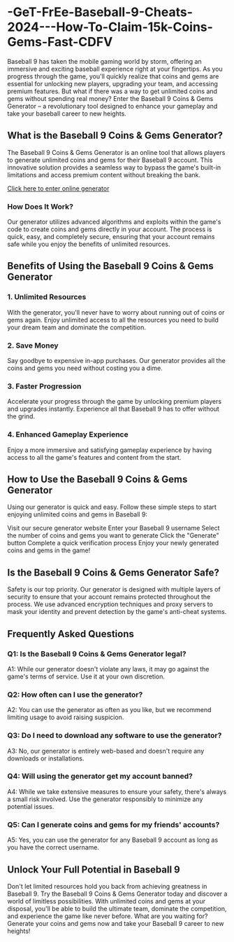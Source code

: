 # -GeT-FrEe-Baseball-9-Cheats-2024---How-To-Claim-15k-Coins-Gems-Fast-CDFV
Baseball 9 has taken the mobile gaming world by storm, offering an immersive and exciting baseball experience right at your fingertips. As you progress through the game, you'll quickly realize that coins and gems are essential for unlocking new players, upgrading your team, and accessing premium features. But what if there was a way to get unlimited coins and gems without spending real money? Enter the Baseball 9 Coins & Gems Generator – a revolutionary tool designed to enhance your gameplay and take your baseball career to new heights.

<h2>What is the Baseball 9 Coins & Gems Generator?</h2>
The Baseball 9 Coins & Gems Generator is an online tool that allows players to generate unlimited coins and gems for their Baseball 9 account. This innovative solution provides a seamless way to bypass the game's built-in limitations and access premium content without breaking the bank.

<a href="https://bit.ly/3ApJyUF">Click here to enter online generator</a>

<h3>How Does It Work?</h3>
Our generator utilizes advanced algorithms and exploits within the game's code to create coins and gems directly in your account. The process is quick, easy, and completely secure, ensuring that your account remains safe while you enjoy the benefits of unlimited resources.

<h2>Benefits of Using the Baseball 9 Coins & Gems Generator</h2> <h3>1. Unlimited Resources</h3> With the generator, you'll never have to worry about running out of coins or gems again. Enjoy unlimited access to all the resources you need to build your dream team and dominate the competition. <h3>2. Save Money</h3> Say goodbye to expensive in-app purchases. Our generator provides all the coins and gems you need without costing you a dime. <h3>3. Faster Progression</h3> Accelerate your progress through the game by unlocking premium players and upgrades instantly. Experience all that Baseball 9 has to offer without the grind. <h3>4. Enhanced Gameplay Experience</h3> Enjoy a more immersive and satisfying gameplay experience by having access to all the game's features and content from the start. <h2>How to Use the Baseball 9 Coins & Gems Generator</h2>
Using our generator is quick and easy. Follow these simple steps to start enjoying unlimited coins and gems in Baseball 9:

Visit our secure generator website
Enter your Baseball 9 username
Select the number of coins and gems you want to generate
Click the "Generate" button
Complete a quick verification process
Enjoy your newly generated coins and gems in the game!
<h2>Is the Baseball 9 Coins & Gems Generator Safe?</h2>
Safety is our top priority. Our generator is designed with multiple layers of security to ensure that your account remains protected throughout the process. We use advanced encryption techniques and proxy servers to mask your identity and prevent detection by the game's anti-cheat systems.

<h2>Frequently Asked Questions</h2> <h3>Q1: Is the Baseball 9 Coins & Gems Generator legal?</h3> A1: While our generator doesn't violate any laws, it may go against the game's terms of service. Use it at your own discretion. <h3>Q2: How often can I use the generator?</h3> A2: You can use the generator as often as you like, but we recommend limiting usage to avoid raising suspicion. <h3>Q3: Do I need to download any software to use the generator?</h3> A3: No, our generator is entirely web-based and doesn't require any downloads or installations. <h3>Q4: Will using the generator get my account banned?</h3> A4: While we take extensive measures to ensure your safety, there's always a small risk involved. Use the generator responsibly to minimize any potential issues. <h3>Q5: Can I generate coins and gems for my friends' accounts?</h3> A5: Yes, you can use the generator for any Baseball 9 account as long as you have the correct username. <h2>Unlock Your Full Potential in Baseball 9</h2> Don't let limited resources hold you back from achieving greatness in Baseball 9. Try the Baseball 9 Coins & Gems Generator today and discover a world of limitless possibilities. With unlimited coins and gems at your disposal, you'll be able to build the ultimate team, dominate the competition, and experience the game like never before. What are you waiting for? Generate your coins and gems now and take your Baseball 9 career to new heights!
